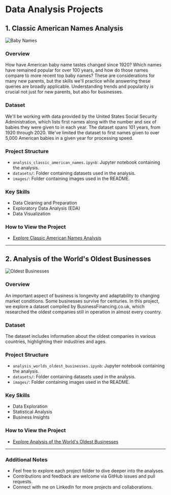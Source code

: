 # Data Analysis Projects

## 1. Classic American Names Analysis

![Baby Names](images/baby_names.jpg)

### Overview
How have American baby name tastes changed since 1920? Which names have remained popular for over 100 years, and how do those names compare to more recent top baby names? These are considerations for many new parents, but the skills we'll practice while answering these queries are broadly applicable. Understanding trends and popularity is crucial not just for new parents, but also for businesses.

### Dataset
We'll be working with data provided by the United States Social Security Administration, which lists first names along with the number and sex of babies they were given to in each year. The dataset spans 101 years, from 1920 through 2020. We've limited the dataset to first names given to over 5,000 American babies in a given year for processing speed.

### Project Structure
- `analysis_classic_american_names.ipynb`: Jupyter notebook containing the analysis.
- `datasets/`: Folder containing datasets used in the analysis.
- `images/`: Folder containing images used in the README.

### Key Skills
- Data Cleaning and Preparation
- Exploratory Data Analysis (EDA)
- Data Visualization

### How to View the Project
- [Explore Classic American Names Analysis](https://github.com/Pranshulx26/SQL_PROJECTS/blob/main/Analyzing%20American%20Baby%20Name%20Trends/notebook.ipynb)

---

## 2. Analysis of the World's Oldest Businesses

![Oldest Businesses]([images/oldest_businesses.jpg](https://github.com/Pranshulx26/SQL_PROJECTS/blob/main/analysis_of_the_worlds_oldest_businesses/datasets/400px-Eingang_zum_St._Peter_Stiftskeller.jpg))

### Overview
An important aspect of business is longevity and adaptability to changing market conditions. Some businesses survive for centuries. In this project, we explore a dataset compiled by BusinessFinancing.co.uk, which researched the oldest companies still in operation in almost every country.

### Dataset
The dataset includes information about the oldest companies in various countries, highlighting their industries and ages.

### Project Structure
- `analysis_worlds_oldest_businesses.ipynb`: Jupyter notebook containing the analysis.
- `datasets/`: Folder containing datasets used in the analysis.
- `images/`: Folder containing images used in the README.

### Key Skills
- Data Exploration
- Statistical Analysis
- Business Insights

### How to View the Project
- [Explore Analysis of the World's Oldest Businesses](https://github.com/your-username/data_analysis---sql_projects/tree/main/worlds_oldest_businesses)

---

### Additional Notes
- Feel free to explore each project folder to dive deeper into the analyses.
- Contributions and feedback are welcome via GitHub issues and pull requests.
- Connect with me on LinkedIn for more projects and collaborations.

